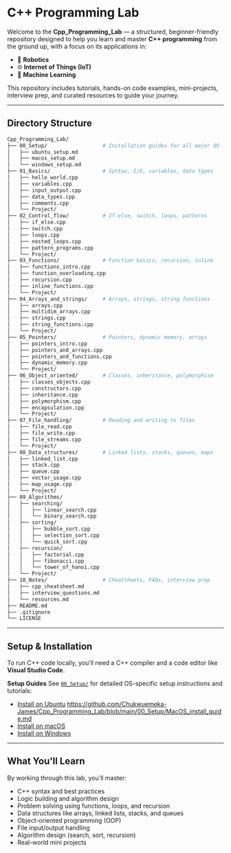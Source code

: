 # C++ Programming Lab

Welcome to the **Cpp_Programming_Lab** — a structured, beginner-friendly repository designed to help you learn and master **C++ programming** from the ground up, with a focus on its applications in:

- 🤖 **Robotics**
- 🌐 **Internet of Things (IoT)**
- 🧠 **Machine Learning**

This repository includes tutorials, hands-on code examples, mini-projects, interview prep, and curated resources to guide your journey.

---

## Directory Structure

```bash
Cpp_Programming_Lab/
├── 00_Setup/                  # Installation guides for all major OS
│   ├── ubuntu_setup.md
│   ├── macos_setup.md
│   └── windows_setup.md
├── 01_Basics/                 # Syntax, I/O, variables, data types
│   ├── hello_world.cpp
│   ├── variables.cpp
│   ├── input_output.cpp
│   ├── data_types.cpp
│   ├── comments.cpp
│   └── Project/
├── 02_Control_flow/           # If-else, switch, loops, patterns
│   ├── if_else.cpp
│   ├── switch.cpp
│   ├── loops.cpp
│   ├── nested_loops.cpp
│   ├── pattern_programs.cpp
│   └── Project/
├── 03_Functions/              # Function basics, recursion, inline
│   ├── functions_intro.cpp
│   ├── function_overloading.cpp
│   ├── recursion.cpp
│   ├── inline_functions.cpp
│   └── Project/
├── 04_Arrays_and_strings/     # Arrays, strings, string functions
│   ├── arrays.cpp
│   ├── multidim_arrays.cpp
│   ├── strings.cpp
│   ├── string_functions.cpp
│   └── Project/
├── 05_Pointers/               # Pointers, dynamic memory, arrays
│   ├── pointers_intro.cpp
│   ├── pointers_and_arrays.cpp
│   ├── pointers_and_functions.cpp
│   ├── dynamic_memory.cpp
│   └── Project/
├── 06_Object_oriented/        # Classes, inheritance, polymorphism
│   ├── classes_objects.cpp
│   ├── constructors.cpp
│   ├── inheritance.cpp
│   ├── polymorphism.cpp
│   ├── encapsulation.cpp
│   └── Project/
├── 07_File_handling/          # Reading and writing to files
│   ├── file_read.cpp
│   ├── file_write.cpp
│   ├── file_streams.cpp
│   └── Project/
├── 08_Data_structures/        # Linked lists, stacks, queues, maps
│   ├── linked_list.cpp
│   ├── stack.cpp
│   ├── queue.cpp
│   ├── vector_usage.cpp
│   ├── map_usage.cpp
│   └── Project/
├── 09_Algorithms/
│   ├── searching/
│   │   ├── linear_search.cpp
│   │   └── binary_search.cpp
│   ├── sorting/
│   │   ├── bubble_sort.cpp
│   │   ├── selection_sort.cpp
│   │   └── quick_sort.cpp
│   ├── recursion/
│   │   ├── factorial.cpp
│   │   ├── fibonacci.cpp
│   │   └── tower_of_hanoi.cpp
│   └── Project/
├── 10_Notes/                  # Cheatsheets, FAQs, interview prep
│   ├── cpp_cheatsheet.md
│   ├── interview_questions.md
│   └── resources.md
├── README.md
├── .gitignore
└── LICENSE
```

---

## Setup & Installation

To run C++ code locally, you’ll need a C++ compiler and a code editor like **Visual Studio Code**.

**Setup Guides**
See [`00_Setup/`](./00_Setup/) for detailed OS-specific setup instructions and tutorials:

* [Install on Ubuntu](./00_Setup/Ubuntu_install_guide.md) https://github.com/Chukwuemeka-James/Cpp_Programming_Lab/blob/main/00_Setup/MacOS_install_guide.md
* [Install on macOS](./00_Setup/MacOS_install_guide.md)
* [Install on Windows](./00_Setup/Windows_install_guide.md)

---

## What You'll Learn

By working through this lab, you'll master:

* C++ syntax and best practices
* Logic building and algorithm design
* Problem solving using functions, loops, and recursion
* Data structures like arrays, linked lists, stacks, and queues
* Object-oriented programming (OOP)
* File input/output handling
* Algorithm design (search, sort, recursion)
* Real-world mini projects
